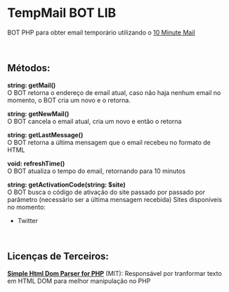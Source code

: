 # TempMail BOT LIB
BOT PHP para obter email temporário utilizando o [10 Minute Mail](https://10minutemail.net)

&nbsp;
## Métodos:
**string: getMail()**\
O BOT retorna o endereço de email atual, caso não haja nenhum email no momento, o BOT cria um novo e o retorna.

**string: getNewMail()**\
O BOT cancela o email atual, cria um novo e então o retorna

**string: getLastMessage()**\
O BOT retorna a última mensagem que o email recebeu no formato de HTML 

**void: refreshTime()**\
O BOT atualiza o tempo do email, retornando para 10 minutos

**string: getActivationCode(string: $site)**\
O BOT busca o código de ativação do site passado por passado por parâmetro (necessário ser a última mensagem recebida)
Sites disponíveis no momento:
- Twitter

&nbsp;
## Licenças de Terceiros:
[**Simple Html Dom Parser for PHP**](https://github.com/voku/simple_html_dom) (MIT): Responsável por tranformar texto em HTML DOM para melhor manipulação no PHP

